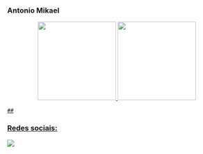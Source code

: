 ### Antonio Mikael

<div align="center">
  <a href="https://github.com/antoniomikael">
  <img height="180em" src="https://github-readme-stats.vercel.app/api?username=antoniomikael&show_icons=true&theme=github_dark&include_all_commits=true&count_private=true"/>
  <img height="180em" src="https://github-readme-stats.vercel.app/api/top-langs/?username=antoniomikael&layout=compact&langs_count=7&theme=github_dark"/>
</div>
  
    ##
  
  <h3>Redes sociais:</h3>
  
  <div style="display: inline_block">
    <a href="https://www.linkedin.com/in/antonio-mikael-31a911167" target="_blank"><img src="https://img.shields.io/badge/-LinkedIn-%230077B5?style=for-the-badge&logo=linkedin&logoColor=white" target="_blank"></a>
  </div>
